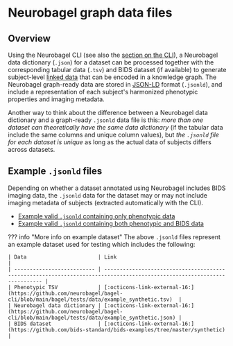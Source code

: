 # Neurobagel graph data files

## Overview
Using the Neurobagel CLI (see also the [section on the CLI](cli.md)), 
a Neurobagel data dictionary (`.json`) for a dataset can be processed together with the corresponding tabular data (`.tsv`) and BIDS dataset (if available) to generate subject-level [linked data](https://www.w3.org/wiki/LinkedData) that can be encoded in a knowledge graph. 
The Neurobagel graph-ready data are stored in [JSON-LD](https://json-ld.org/) format (`.jsonld`), 
and include a representation of each subject's harmonized phenotypic properties and imaging metadata.

Another way to think about the difference between a Neurobagel data dictionary and a graph-ready `.jsonld` data file is this: 
_more than one dataset can theoretically have the same data dictionary_ (if the tabular data include the same columns and unique column values), 
but _the `.jsonld` file for each dataset is unique_ as long as the actual data of subjects differs across datasets.

## Example `.jsonld` files

Depending on whether a dataset annotated using Neurobagel includes BIDS imaging data, 
the `.jsonld` data for the dataset may or may not include imaging metadata of subjects (extracted automatically with the CLI).

- [Example valid `.jsonld` containing only phenotypic data](https://github.com/neurobagel/bagel-cli/blob/main/bagel/tests/data/example_synthetic.jsonld)
- [Example valid `.jsonld` containing both phenotypic and BIDS data](https://github.com/neurobagel/bagel-cli/blob/main/bagel/tests/data/example_synthetic.jsonld)

??? info "More info on example dataset"
    The above `.jsonld` files represent an example dataset used for testing which includes the following:

    | Data                       | Link                                                                                                                     |
    | -------------------------- | ------------------------------------------------------------------------------------------------------------------------ |
    | Phenotypic TSV             | [:octicons-link-external-16:](https://github.com/neurobagel/bagel-cli/blob/main/bagel/tests/data/example_synthetic.tsv)  |
    | Neurobagel data dictionary | [:octicons-link-external-16:](https://github.com/neurobagel/bagel-cli/blob/main/bagel/tests/data/example_synthetic.json) |
    | BIDS dataset               | [:octicons-link-external-16:](https://github.com/bids-standard/bids-examples/tree/master/synthetic)                      |

